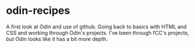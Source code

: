 # odin-recipes
A first look at Odin and use of github. 
Going back to basics with HTML and CSS and working through Odin's projects. I've been through fCC's projects, but Odin looks like it has a bit more depth. 